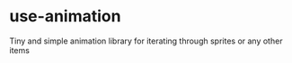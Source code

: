 # use-animation

Tiny and simple animation library for iterating through sprites or any other items
